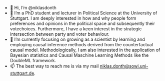 - 👋 Hi, I’m @niklasdonth
- 👀 I’m a PhD student and lecturer in Political Science at the University of Stuttgart. 
  I am deeply interested in how and why people form preferences and opinions in the political space and subsequently their votechoices.
  Furthermore, I have a keen interest in the strategic intersection between party and voter behaviour.
- 🌱 I’m currently focusing on growing as a scientist by learning and employing causal inference methods derived from the counterfactual causal model.
      Methodologically, I am also interested in the application of Bayesian statistics and Causal Maschine Learning Methods like the DoubleML framework.
- 📫 The best way to reach me is via my mail niklas.donth@sowi.uni-stuttgart.de.

<!---
niklasdonth/niklasdonth is a ✨ special ✨ repository because its `README.md` (this file) appears on your GitHub profile.
You can click the Preview link to take a look at your changes.
--->
